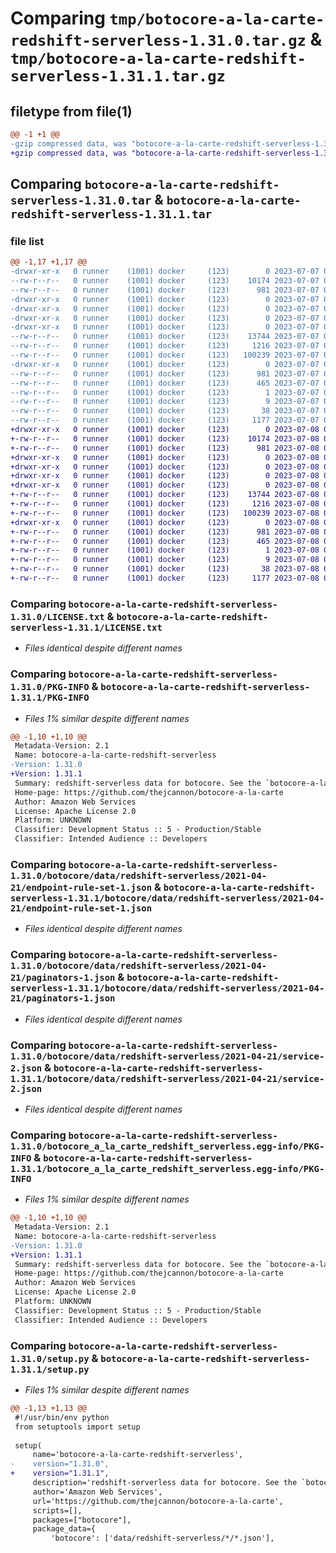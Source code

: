 # Comparing `tmp/botocore-a-la-carte-redshift-serverless-1.31.0.tar.gz` & `tmp/botocore-a-la-carte-redshift-serverless-1.31.1.tar.gz`

## filetype from file(1)

```diff
@@ -1 +1 @@
-gzip compressed data, was "botocore-a-la-carte-redshift-serverless-1.31.0.tar", last modified: Fri Jul  7 01:44:16 2023, max compression
+gzip compressed data, was "botocore-a-la-carte-redshift-serverless-1.31.1.tar", last modified: Sat Jul  8 01:42:38 2023, max compression
```

## Comparing `botocore-a-la-carte-redshift-serverless-1.31.0.tar` & `botocore-a-la-carte-redshift-serverless-1.31.1.tar`

### file list

```diff
@@ -1,17 +1,17 @@
-drwxr-xr-x   0 runner    (1001) docker     (123)        0 2023-07-07 01:44:16.531624 botocore-a-la-carte-redshift-serverless-1.31.0/
--rw-r--r--   0 runner    (1001) docker     (123)    10174 2023-07-07 01:44:16.000000 botocore-a-la-carte-redshift-serverless-1.31.0/LICENSE.txt
--rw-r--r--   0 runner    (1001) docker     (123)      981 2023-07-07 01:44:16.531624 botocore-a-la-carte-redshift-serverless-1.31.0/PKG-INFO
-drwxr-xr-x   0 runner    (1001) docker     (123)        0 2023-07-07 01:44:16.527624 botocore-a-la-carte-redshift-serverless-1.31.0/botocore/
-drwxr-xr-x   0 runner    (1001) docker     (123)        0 2023-07-07 01:44:16.527624 botocore-a-la-carte-redshift-serverless-1.31.0/botocore/data/
-drwxr-xr-x   0 runner    (1001) docker     (123)        0 2023-07-07 01:44:16.527624 botocore-a-la-carte-redshift-serverless-1.31.0/botocore/data/redshift-serverless/
-drwxr-xr-x   0 runner    (1001) docker     (123)        0 2023-07-07 01:44:16.531624 botocore-a-la-carte-redshift-serverless-1.31.0/botocore/data/redshift-serverless/2021-04-21/
--rw-r--r--   0 runner    (1001) docker     (123)    13744 2023-07-07 01:43:28.000000 botocore-a-la-carte-redshift-serverless-1.31.0/botocore/data/redshift-serverless/2021-04-21/endpoint-rule-set-1.json
--rw-r--r--   0 runner    (1001) docker     (123)     1216 2023-07-07 01:43:28.000000 botocore-a-la-carte-redshift-serverless-1.31.0/botocore/data/redshift-serverless/2021-04-21/paginators-1.json
--rw-r--r--   0 runner    (1001) docker     (123)   100239 2023-07-07 01:43:28.000000 botocore-a-la-carte-redshift-serverless-1.31.0/botocore/data/redshift-serverless/2021-04-21/service-2.json
-drwxr-xr-x   0 runner    (1001) docker     (123)        0 2023-07-07 01:44:16.531624 botocore-a-la-carte-redshift-serverless-1.31.0/botocore_a_la_carte_redshift_serverless.egg-info/
--rw-r--r--   0 runner    (1001) docker     (123)      981 2023-07-07 01:44:16.000000 botocore-a-la-carte-redshift-serverless-1.31.0/botocore_a_la_carte_redshift_serverless.egg-info/PKG-INFO
--rw-r--r--   0 runner    (1001) docker     (123)      465 2023-07-07 01:44:16.000000 botocore-a-la-carte-redshift-serverless-1.31.0/botocore_a_la_carte_redshift_serverless.egg-info/SOURCES.txt
--rw-r--r--   0 runner    (1001) docker     (123)        1 2023-07-07 01:44:16.000000 botocore-a-la-carte-redshift-serverless-1.31.0/botocore_a_la_carte_redshift_serverless.egg-info/dependency_links.txt
--rw-r--r--   0 runner    (1001) docker     (123)        9 2023-07-07 01:44:16.000000 botocore-a-la-carte-redshift-serverless-1.31.0/botocore_a_la_carte_redshift_serverless.egg-info/top_level.txt
--rw-r--r--   0 runner    (1001) docker     (123)       38 2023-07-07 01:44:16.531624 botocore-a-la-carte-redshift-serverless-1.31.0/setup.cfg
--rw-r--r--   0 runner    (1001) docker     (123)     1177 2023-07-07 01:44:16.000000 botocore-a-la-carte-redshift-serverless-1.31.0/setup.py
+drwxr-xr-x   0 runner    (1001) docker     (123)        0 2023-07-08 01:42:38.887178 botocore-a-la-carte-redshift-serverless-1.31.1/
+-rw-r--r--   0 runner    (1001) docker     (123)    10174 2023-07-08 01:42:38.000000 botocore-a-la-carte-redshift-serverless-1.31.1/LICENSE.txt
+-rw-r--r--   0 runner    (1001) docker     (123)      981 2023-07-08 01:42:38.883177 botocore-a-la-carte-redshift-serverless-1.31.1/PKG-INFO
+drwxr-xr-x   0 runner    (1001) docker     (123)        0 2023-07-08 01:42:38.883177 botocore-a-la-carte-redshift-serverless-1.31.1/botocore/
+drwxr-xr-x   0 runner    (1001) docker     (123)        0 2023-07-08 01:42:38.883177 botocore-a-la-carte-redshift-serverless-1.31.1/botocore/data/
+drwxr-xr-x   0 runner    (1001) docker     (123)        0 2023-07-08 01:42:38.883177 botocore-a-la-carte-redshift-serverless-1.31.1/botocore/data/redshift-serverless/
+drwxr-xr-x   0 runner    (1001) docker     (123)        0 2023-07-08 01:42:38.883177 botocore-a-la-carte-redshift-serverless-1.31.1/botocore/data/redshift-serverless/2021-04-21/
+-rw-r--r--   0 runner    (1001) docker     (123)    13744 2023-07-08 01:41:59.000000 botocore-a-la-carte-redshift-serverless-1.31.1/botocore/data/redshift-serverless/2021-04-21/endpoint-rule-set-1.json
+-rw-r--r--   0 runner    (1001) docker     (123)     1216 2023-07-08 01:41:59.000000 botocore-a-la-carte-redshift-serverless-1.31.1/botocore/data/redshift-serverless/2021-04-21/paginators-1.json
+-rw-r--r--   0 runner    (1001) docker     (123)   100239 2023-07-08 01:41:59.000000 botocore-a-la-carte-redshift-serverless-1.31.1/botocore/data/redshift-serverless/2021-04-21/service-2.json
+drwxr-xr-x   0 runner    (1001) docker     (123)        0 2023-07-08 01:42:38.883177 botocore-a-la-carte-redshift-serverless-1.31.1/botocore_a_la_carte_redshift_serverless.egg-info/
+-rw-r--r--   0 runner    (1001) docker     (123)      981 2023-07-08 01:42:38.000000 botocore-a-la-carte-redshift-serverless-1.31.1/botocore_a_la_carte_redshift_serverless.egg-info/PKG-INFO
+-rw-r--r--   0 runner    (1001) docker     (123)      465 2023-07-08 01:42:38.000000 botocore-a-la-carte-redshift-serverless-1.31.1/botocore_a_la_carte_redshift_serverless.egg-info/SOURCES.txt
+-rw-r--r--   0 runner    (1001) docker     (123)        1 2023-07-08 01:42:38.000000 botocore-a-la-carte-redshift-serverless-1.31.1/botocore_a_la_carte_redshift_serverless.egg-info/dependency_links.txt
+-rw-r--r--   0 runner    (1001) docker     (123)        9 2023-07-08 01:42:38.000000 botocore-a-la-carte-redshift-serverless-1.31.1/botocore_a_la_carte_redshift_serverless.egg-info/top_level.txt
+-rw-r--r--   0 runner    (1001) docker     (123)       38 2023-07-08 01:42:38.887178 botocore-a-la-carte-redshift-serverless-1.31.1/setup.cfg
+-rw-r--r--   0 runner    (1001) docker     (123)     1177 2023-07-08 01:42:38.000000 botocore-a-la-carte-redshift-serverless-1.31.1/setup.py
```

### Comparing `botocore-a-la-carte-redshift-serverless-1.31.0/LICENSE.txt` & `botocore-a-la-carte-redshift-serverless-1.31.1/LICENSE.txt`

 * *Files identical despite different names*

### Comparing `botocore-a-la-carte-redshift-serverless-1.31.0/PKG-INFO` & `botocore-a-la-carte-redshift-serverless-1.31.1/PKG-INFO`

 * *Files 1% similar despite different names*

```diff
@@ -1,10 +1,10 @@
 Metadata-Version: 2.1
 Name: botocore-a-la-carte-redshift-serverless
-Version: 1.31.0
+Version: 1.31.1
 Summary: redshift-serverless data for botocore. See the `botocore-a-la-carte` package for more info.
 Home-page: https://github.com/thejcannon/botocore-a-la-carte
 Author: Amazon Web Services
 License: Apache License 2.0
 Platform: UNKNOWN
 Classifier: Development Status :: 5 - Production/Stable
 Classifier: Intended Audience :: Developers
```

### Comparing `botocore-a-la-carte-redshift-serverless-1.31.0/botocore/data/redshift-serverless/2021-04-21/endpoint-rule-set-1.json` & `botocore-a-la-carte-redshift-serverless-1.31.1/botocore/data/redshift-serverless/2021-04-21/endpoint-rule-set-1.json`

 * *Files identical despite different names*

### Comparing `botocore-a-la-carte-redshift-serverless-1.31.0/botocore/data/redshift-serverless/2021-04-21/paginators-1.json` & `botocore-a-la-carte-redshift-serverless-1.31.1/botocore/data/redshift-serverless/2021-04-21/paginators-1.json`

 * *Files identical despite different names*

### Comparing `botocore-a-la-carte-redshift-serverless-1.31.0/botocore/data/redshift-serverless/2021-04-21/service-2.json` & `botocore-a-la-carte-redshift-serverless-1.31.1/botocore/data/redshift-serverless/2021-04-21/service-2.json`

 * *Files identical despite different names*

### Comparing `botocore-a-la-carte-redshift-serverless-1.31.0/botocore_a_la_carte_redshift_serverless.egg-info/PKG-INFO` & `botocore-a-la-carte-redshift-serverless-1.31.1/botocore_a_la_carte_redshift_serverless.egg-info/PKG-INFO`

 * *Files 1% similar despite different names*

```diff
@@ -1,10 +1,10 @@
 Metadata-Version: 2.1
 Name: botocore-a-la-carte-redshift-serverless
-Version: 1.31.0
+Version: 1.31.1
 Summary: redshift-serverless data for botocore. See the `botocore-a-la-carte` package for more info.
 Home-page: https://github.com/thejcannon/botocore-a-la-carte
 Author: Amazon Web Services
 License: Apache License 2.0
 Platform: UNKNOWN
 Classifier: Development Status :: 5 - Production/Stable
 Classifier: Intended Audience :: Developers
```

### Comparing `botocore-a-la-carte-redshift-serverless-1.31.0/setup.py` & `botocore-a-la-carte-redshift-serverless-1.31.1/setup.py`

 * *Files 1% similar despite different names*

```diff
@@ -1,13 +1,13 @@
 #!/usr/bin/env python
 from setuptools import setup
 
 setup(
     name='botocore-a-la-carte-redshift-serverless',
-    version="1.31.0",
+    version="1.31.1",
     description='redshift-serverless data for botocore. See the `botocore-a-la-carte` package for more info.',
     author='Amazon Web Services',
     url='https://github.com/thejcannon/botocore-a-la-carte',
     scripts=[],
     packages=["botocore"],
     package_data={
         'botocore': ['data/redshift-serverless/*/*.json'],
```

